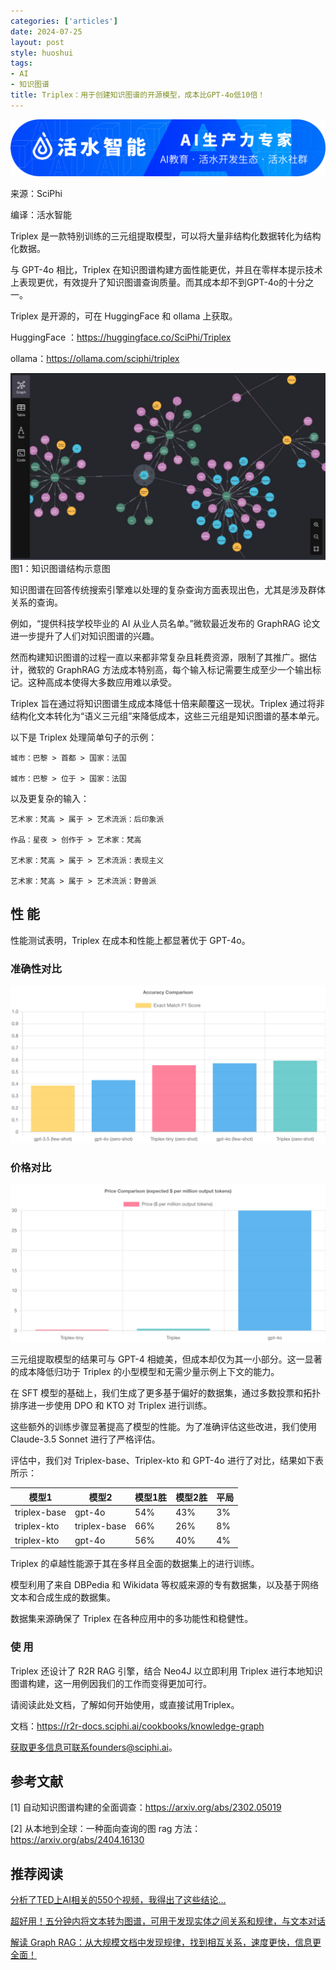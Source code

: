 ```yaml
---
categories: ['articles']
date: 2024-07-25
layout: post
style: huoshui
tags:
- AI
- 知识图谱
title: Triplex：用于创建知识图谱的开源模型，成本比GPT-4o低10倍！
---
```


![](/assets/images/5692de5effa246b69e38b435e6562e25.png)

来源：SciPhi

编译：活水智能

Triplex 是一款特别训练的三元组提取模型，可以将大量非结构化数据转化为结构化数据。

与 GPT-4o 相比，Triplex
在知识图谱构建方面性能更优，并且在零样本提示技术上表现更优，有效提升了知识图谱查询质量。而其成本却不到GPT-4o的十分之一。

Triplex 是开源的，可在 HuggingFace 和 ollama 上获取。

HuggingFace ：https://huggingface.co/SciPhi/Triplex

ollama：https://ollama.com/sciphi/triplex

  

![](/assets/images/a5237ab6bfb94d2ba37a4c3871fc6eb4.png)图1：知识图谱结构示意图

知识图谱在回答传统搜索引擎难以处理的复杂查询方面表现出色，尤其是涉及群体关系的查询。

例如，“提供科技学校毕业的 AI 从业人员名单。”微软最近发布的 GraphRAG 论文进一步提升了人们对知识图谱的兴趣。

然而构建知识图谱的过程一直以来都非常复杂且耗费资源，限制了其推广。据估计，微软的 GraphRAG
方法成本特别高，每个输入标记需要生成至少一个输出标记。这种高成本使得大多数应用难以承受。

Triplex 旨在通过将知识图谱生成成本降低十倍来颠覆这一现状。Triplex
通过将非结构化文本转化为“语义三元组”来降低成本，这些三元组是知识图谱的基本单元。

以下是 Triplex 处理简单句子的示例：

    
    城市：巴黎 > 首都 > 国家：法国  
      
    城市：巴黎 > 位于 > 国家：法国

以及更复杂的输入：

    
    
    艺术家：梵高 > 属于 > 艺术流派：后印象派  
      
    作品：星夜 > 创作于 > 艺术家：梵高  
      
    艺术家：梵高 > 属于 > 艺术流派：表现主义  
      
    艺术家：梵高 > 属于 > 艺术流派：野兽派

## 性 能

性能测试表明，Triplex 在成本和性能上都显著优于 GPT-4o。

### 准确性对比

![](/assets/images/288ae6a21d4345c1aba1508462f7ddf2.png)

### 价格对比

![](/assets/images/a205d20d82894981870521820fc3dfee.png)

三元组提取模型的结果可与 GPT-4 相媲美，但成本却仅为其一小部分。这一显著的成本降低归功于 Triplex 的小型模型和无需少量示例上下文的能力。

在 SFT 模型的基础上，我们生成了更多基于偏好的数据集，通过多数投票和拓扑排序进一步使用 DPO 和 KTO 对 Triplex 进行训练。

这些额外的训练步骤显著提高了模型的性能。为了准确评估这些改进，我们使用 Claude-3.5 Sonnet 进行了严格评估。

评估中，我们对 Triplex-base、Triplex-kto 和 GPT-4o 进行了对比，结果如下表所示：

模型1| 模型2| 模型1胜| 模型2胜| 平局  
---|---|---|---|---  
triplex-base| gpt-4o| 54%| 43%| 3%  
triplex-kto| triplex-base| 66%| 26%| 8%  
triplex-kto| gpt-4o| 56%| 40%| 4%  
  
Triplex 的卓越性能源于其在多样且全面的数据集上的进行训练。

模型利用了来自 DBPedia 和 Wikidata 等权威来源的专有数据集，以及基于网络文本和合成生成的数据集。

数据集来源确保了 Triplex 在各种应用中的多功能性和稳健性。

### 使 用

Triplex 还设计了 R2R RAG 引擎，结合 Neo4J 以立即利用 Triplex 进行本地知识图谱构建，这一用例因我们的工作而变得更加可行。

请阅读此处文档，了解如何开始使用，或直接试用Triplex。

文档：https://r2r-docs.sciphi.ai/cookbooks/knowledge-graph

获取更多信息可联系founders@sciphi.ai。

  

## 参考文献

[1] 自动知识图谱构建的全面调查：https://arxiv.org/abs/2302.05019

[2] 从本地到全球：一种面向查询的图 rag 方法：https://arxiv.org/abs/2404.16130

  

## 推荐阅读

[分析了TED上AI相关的550个视频，我得出了这些结论…](http://mp.weixin.qq.com/s?__biz=Mzk0OTY0NzM1Ng==&mid=2247486528&idx=1&sn=501b5c2c5cc34bf6636997962f42f872&chksm=c3546ed3f423e7c5a634e67aea3e6e2eeff94d2ef9a9c026f64ce7fd0ba56be76899c22cb9f9&scene=21#wechat_redirect)  

[超好用！五分钟内将文本转为图谱，可用于发现实体之间关系和规律，与文本对话](http://mp.weixin.qq.com/s?__biz=Mzk0OTY0NzM1Ng==&mid=2247486457&idx=1&sn=e801511901e60a9058b443819eaaaf60&chksm=c354696af423e07cf55e3fdc59375b352e493f6ab3cf282d199f74ca9b2556cb797671cb2418&scene=21#wechat_redirect)  

[解读 Graph RAG：从大规模文档中发现规律，找到相互关系，速度更快，信息更全面！](http://mp.weixin.qq.com/s?__biz=Mzk0OTY0NzM1Ng==&mid=2247486198&idx=1&sn=fe870f73635f7e97d576fb81c20befe2&chksm=c3546865f423e173293ec3697258a848a7dff22690a4b9cad0a91abdce7745760d98c5b16281&scene=21#wechat_redirect)